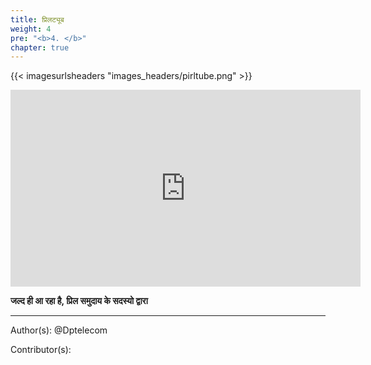 ```yaml
---
title: प्रिलट्यूब
weight: 4
pre: "<b>4. </b>"
chapter: true
---
```


{{< imagesurlsheaders "images_headers/pirltube.png"  >}}



<iframe width="560" height="315" src="https://www.youtube.com/embed/I-h6E-0BrSI" frameborder="0" allow="accelerometer; autoplay; encrypted-media; gyroscope; picture-in-picture" allowfullscreen></iframe>


**जल्द ही आ रहा है, प्रिल समुदाय के सदस्यो द्वारा**




---
Author(s):
@Dptelecom


Contributor(s):
